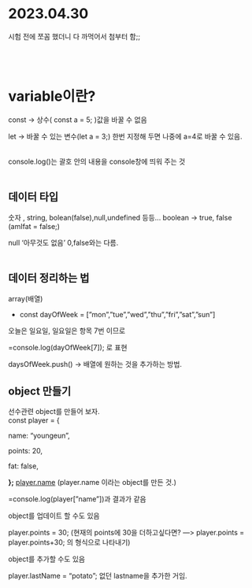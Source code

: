 <h1>2023.04.30</h1>
시험 전에 쪼꼼 했더니 다 까먹어서 첨부터 함;;<br><br><br><br>

<h1>variable이란?</h1>

<p>const → 상수( const a = 5; )값을 바꿀 수 없음</p>
 <p>let →   바꿀 수 있는 변수(let a = 3;) 한번 지정해 두면 나중에 a=4로 바꿀 수 있음.</p>
<br>console.log()는 괄호 안의 내용을 console창에 띄워 주는 것
<br><br>

<h2>데이터 타입</h2>

숫자 , string, bolean(false),null,undefined 등등...
boolean → true, false (amIfat = false;) 

null ‘아무것도 없음’ 0,false와는 다름.<br><br>

<h2>데이터 정리하는 법</h2>
array(배열)

- const dayOfWeek = [”mon”,”tue”,”wed”,”thu”,”fri”,”sat”,”sun”]

오늘은 일요일, 일요일은 항목 7번 이므로

=console.log(dayOfWeek[7]); 로 표현

daysOfWeek.push() → 배열에 원하는 것을 추가하는 방법.

<h2>object 만들기</h2>
선수관련 object를 만들어 보자.<br>
const player = {

name: “youngeun”,

points: 20,

fat: false,

**};**
[player.name](http://player.name) (player.name 이라는 object를 만든 것.)

=console.log(player[”name”])과 결과가 같음

object를 업데이트 할 수도 있음

player.points = 30; (현재의 points에 30을 더하고싶다면?  —> player.points = player.points+30; 의 형식으로 나타내기)

object를 추가할 수도 있음

player.lastName = “potato”; 없던 lastname을 추가한 거임.
